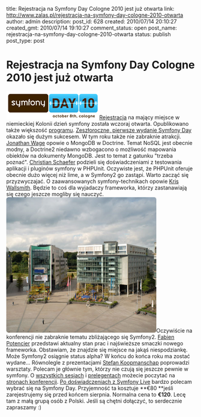 title: Rejestracja na Symfony Day Cologne 2010 jest już otwarta
link: http://www.zalas.pl/rejestracja-na-symfony-day-cologne-2010-otwarta
author: admin
description: 
post_id: 628
created: 2010/07/14 20:10:27
created_gmt: 2010/07/14 19:10:27
comment_status: open
post_name: rejestracja-na-symfony-day-cologne-2010-otwarta
status: publish
post_type: post

<!--Rejestracja na mający miejsce w niemieckiej Kolonii dzień symfony została wczoraj otwarta. Opublikowano także większość programu. Zeszłoroczne, pierwsze wydanie Symfony Day okazało się dużym sukcesem. W tym roku także nie zabraknie atrakcji.-->

# Rejestracja na Symfony Day Cologne 2010 jest już otwarta

![Symfony Day 2010](/uploads/wp//2010/07/symfonyday10.png)[Rejestracja](http://www.symfonyday.com/en/register.html) na mający miejsce w niemieckiej Kolonii dzień symfony została wczoraj otwarta. Opublikowano także większość [programu](http://www.symfonyday.com/en/program.html). [Zeszłoroczne, pierwsze wydanie Symfony Day](http://www.symfonyday.com/en/archives.html) okazało się dużym sukcesem. W tym roku także nie zabraknie atrakcji. [Jonathan Wage](http://twitter.com/jwage) opowie o MongoDB w Doctrine. Temat NoSQL jest obecnie modny, a Doctrine2 niedawno wzbogacono o możliwość mapowania obiektów na dokumenty MongoDB. Jest to temat z gatunku "trzeba poznać". [Christian Schaefer](http://twitter.com/testically) podzieli się doświadczeniami z testowania aplikacji i pluginów symfony w PHPUnit. Oczywiste jest, że PHPUnit oferuje obecnie dużo więcej niż lime, a w Symfony2 go zastąpi. Warto zacząć się przyzwyczajać. O zaawansowanych symfony-technikach opowie [Kris Wallsmith](http://twitter.com/kriswallsmith). Będzie to coś dla wyjadaczy frameworka, którzy zastanawiają się czego jeszcze mogliby się nauczyć. ![Komed](/uploads/wp//2010/07/komed01-400x360.png)Oczywiście na konferencji nie zabraknie tematu zbliżającego się Symfony2. [Fabien Potencier](http://twitter.com/fabpot) przedstawi aktualny stan prac i najświeższe smaczki nowego frameworka. Obstawiam, że znajdzie się miejsce na jakąś niespodziankę. Może Symfony2 osiągnie status alpha? W końcu do końca roku ma zostać wydane... Równolegle z prezentacjami [Stefan Koopmanschap](http://twitter.com/skoop) poprowadzi warsztaty. Polecam je głównie tym, którzy nie czują się jeszcze pewnie w symfony. O [wszystkich sesjach](http://www.symfonyday.com/en/program.html) i [prelegentach](http://www.symfonyday.com/en/speakers.html) możecie poczytać na [stronach konferencji](http://www.symfonyday.com/en/). [Po doświadczeniach z Symfony Live](/symfony-live-2010) bardzo polecam wybrać się na Symfony Day. Przyjemność ta kosztuje **€80 **jeśli zarejestrujemy się przed końcem sierpnia. Normalna cena to **€120**. Lecę tam z małą grupą osób z Polski. Jeśli są chętni dołączyć, to serdecznie zapraszamy :)